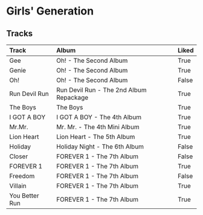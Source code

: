 # Girls' Generation

## Tracks

| Track          | Album                                   | Liked   |
|:---------------|:----------------------------------------|:--------|
| Gee            | Oh! - The Second Album                  | True    |
| Genie          | Oh! - The Second Album                  | True    |
| Oh!            | Oh! - The Second Album                  | False   |
| Run Devil Run  | Run Devil Run - The 2nd Album Repackage | True    |
| The Boys       | The Boys                                | True    |
| I GOT A BOY    | I GOT A BOY - The 4th Album             | True    |
| Mr.Mr.         | Mr. Mr. - The 4th Mini Album            | True    |
| Lion Heart     | Lion Heart - The 5th Album              | True    |
| Holiday        | Holiday Night - The 6th Album           | False   |
| Closer         | FOREVER 1 - The 7th Album               | False   |
| FOREVER 1      | FOREVER 1 - The 7th Album               | True    |
| Freedom        | FOREVER 1 - The 7th Album               | False   |
| Villain        | FOREVER 1 - The 7th Album               | True    |
| You Better Run | FOREVER 1 - The 7th Album               | True    |